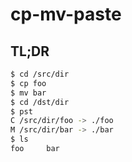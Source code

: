 # cp-mv-paste

## TL;DR

```bash
$ cd /src/dir
$ cp foo
$ mv bar
$ cd /dst/dir
$ pst
C /src/dir/foo -> ./foo
M /src/dir/bar -> ./bar
$ ls
foo     bar
```
